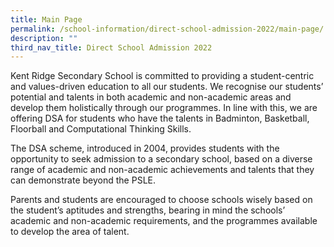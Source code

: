 ```yaml
---
title: Main Page
permalink: /school-information/direct-school-admission-2022/main-page/
description: ""
third_nav_title: Direct School Admission 2022
---
```

Kent Ridge Secondary School is committed to providing a student-centric and values-driven education to all our students. We recognise our students’ potential and talents in both academic and non-academic areas and develop them holistically through our programmes. In line with this, we are offering DSA for students who have the talents in Badminton, Basketball, Floorball and Computational Thinking Skills.

The DSA scheme, introduced in 2004, provides students with the opportunity to seek admission to a secondary school, based on a diverse range of academic and non-academic achievements and talents that they can demonstrate beyond the PSLE.

Parents and students are encouraged to choose schools wisely based on the student’s aptitudes and strengths, bearing in mind the schools’ academic and non-academic requirements, and the programmes available to develop the area of talent.